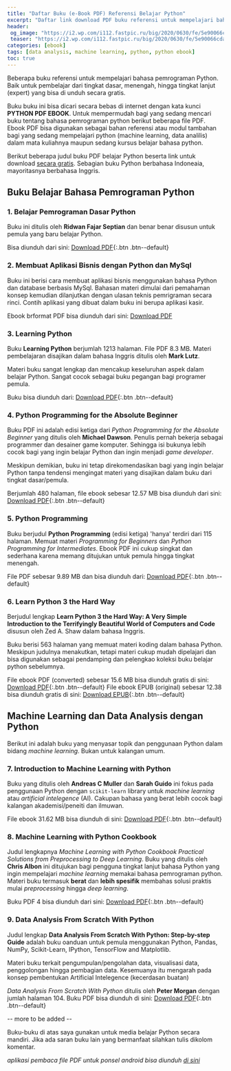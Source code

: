 ```yaml
---
title: "Daftar Buku (e-Book PDF) Referensi Belajar Python"
excerpt: "Daftar link download PDF buku referensi untuk mempelajari bahasa pemrograman Python dari tingkat dasar, menengah, hingga tingkat lanjut (expert) gratis"
header:
 og_image: "https://i2.wp.com/i112.fastpic.ru/big/2020/0630/fe/5e90066cda148d7cf9d4033db05301fe.jpg?ssl=1"
 teaser: "https://i2.wp.com/i112.fastpic.ru/big/2020/0630/fe/5e90066cda148d7cf9d4033db05301fe.jpg?resize=460,250"
categories: [ebook]
tags: [data analysis, machine learning, python, python ebook]
toc: true
---
```

Beberapa buku referensi untuk mempelajari bahasa pemrograman Python. Baik untuk pembelajar dari tingkat dasar, menengah, hingga tingkat lanjut (expert) yang bisa di unduh secara gratis.

Buku buku ini bisa dicari secara bebas di internet dengan kata kunci **PYTHON PDF EBOOK**. Untuk mempermudah bagi yang sedang mencari buku tentang bahasa pemrograman python berikut beberapa file PDF.
Ebook PDF bisa digunakan sebagai bahan referensi atau modul tambahan bagi yang sedang mempelajari python (machine learning, data analilis) dalam mata kuliahnya maupun sedang kursus belajar bahasa python.

Berikut beberapa judul buku PDF belajar Python beserta link untuk download [secara gratis](#note). Sebagian buku Python berbahasa Indoneaia, mayoritasnya berbahasa Inggris.

## Buku Belajar Bahasa Pemrograman Python

### 1. Belajar Pemrograman Dasar Python

Buku ini ditulis oleh **Ridwan Fajar Septian** dan benar benar disusun untuk pemula yang baru belajar Python.

Bisa diunduh dari sini: [Download PDF](/mega.nz/file/ep5AlTqb#InIeUOsvFJ85w1pjKlFOEdfegnuV_Qcj_CNHCYfY-Ok){:.btn .btn--default}

### 2. Membuat Aplikasi Bisnis dengan Python dan MySql

Buku ini berisi cara membuat aplikasi bisnis menggunakan bahasa Python dan database berbasis MySql. Bahasan materi dimulai dari pemahaman konsep kemudian dilanjutkan dengan ulasan teknis pemrigraman secara rinci. Contih aplikasi yang dibuat dalam buku ini berupa aplikasi kasir.

Ebook brformat PDF bisa diunduh dari sini: [Download PDF](/mega.nz/?key=Chhy3bKR&file=PElFErCc6KDXmrKHgSWjOEWa0JVX4I8BWDiNig_GeLE)

### 3. Learning Python

Buku **Learning Python** berjumlah 1213 halaman. File PDF 8.3 MB. Materi pembelajaran disajikan dalam bahasa Inggris ditulis oleh **Mark Lutz**. 

Materi buku sangat lengkap dan mencakup keseluruhan aspek dalam belajar Python. Sangat cocok sebagai buku pegangan bagi programer pemula.

Buku bisa diunduh dari: [Download PDF](/mega.nz/?key=6ooUDayS&file=n20NoxpLDv4i0OJ-487w-jeLznv5zk8znK-Tyc3aXOE){:.btn .btn--default}

### 4. Python Programming for the Absolute Beginner

Buku PDF ini adalah edisi ketiga dari *Python Programming for the Absolute Beginner* yang ditulis oleh **Michael Dawson**.
Penulis pernah bekerja sebagai programmer dan desainer game komputer. Sehingga isi bukunya lebih cocok bagi yang ingin belajar Python dan ingin menjadi _game developer_.

Meskipun demikian, buku ini tetap direkomendasikan bagi yang ingin belajar Python tanpa tendensi mengingat materi yang disajikan dalam buku dari tingkat dasar/pemula.

Berjumlah 480 halaman, file ebook sebesar 12.57 MB bisa diunduh dari sini: [Download PDF](/mega.nz/?key=OxhG1SyQ&file=JdUS65Oohfr_J8V9B_L0k0nPZyyPcW6PklQWNGiKZXE){:.btn .btn--default}

### 5. Python Programming

Buku berjudul **Python Programming** (edisi ketiga) 'hanya' terdiri dari 115 halaman. Memuat materi _Programming for Beginners_ dan _Python Programming for Intermediates_. 
Ebook PDF ini cukup singkat dan sederhana karena memang ditujukan untuk pemula hingga tingkat menengah. 

File PDF sebesar 9.89 MB dan bisa diunduh dari: [Download PDF](/mega.nz/?key=30o2nK7D&file=MUmBnMGGlJcMzkuQebLpTcFYYyUkPDuX-3zNG_1pLpk){:.btn .btn--default}

### 6. Learn Python 3 the Hard Way

Berjudul lengkap **Learn Python 3 the Hard Way: A Very Simple Introduction to the Terrifyingly Beautiful World of Computers and Code** disusun oleh Zed A. Shaw dalam bahasa Inggris.

Buku berisi 563 halaman yang memuat materi koding dalam bahasa Python. Meskipun judulnya menakutkan, tetapi materi cukup mudah dipelajari dan bisa digunakan sebagai pendamping dan pelengkao koleksi buku belajar python sebelumnya.

File ebook PDF (converted) sebesar 15.6 MB bisa diunduh gratis di sini: [Download PDF](/mega.nz/?key=K8pTGAJJ&file=Gq9TvHrUibqRp8NdtvnWEWB-iAvpk7-cvgIFFoQqOK4){:.btn .btn--default}
File ebook EPUB (original) sebesar 12.38 bisa diunduh gratis di sini: [Download EPUB](/mega.nz/?key=KhhxVSIY&file=4Z3tKYH3_JOWTKgFrs4SXMs6L8U6U1bkWahOzaYzgug){:.btn .btn--default}

## Machine Learning dan Data Analysis dengan Python

Berikut ini adalah buku yang menyasar topik dan penggunaan Python dalam bidang _machine learning_. Bukan untuk kalangan umum.

### 7. Introduction to Machine Learning with Python

Buku yang ditulis oleh **Andreas C Muller** dan **Sarah Guido** ini fokus pada penggunaan Python dengan `scikit-learn` library untuk _machine learning_ atau _artificial intelegence_ (AI).
Cakupan bahasa yang berat lebih cocok bagi kalangan akademisi/peneiti dan ilmuwan.

File ebook 31.62 MB bisa diunduh di sini: [Download PDF](/mega.nz/file/Th4hmK6R#20MG3Q3gOodpGzovmCNXL4zeLXZ-gRsPrNUnHsgbceA){:.btn .btn--default}

### 8. Machine Learning with Python Cookbook

Judul lengkapnya _Machine Learning with Python Cookbook Practical Solutions from Preprocessing to Deep Learning_. Buku yang ditulis oleh **Chris Albon** ini ditujukan bagi pengguna tingkat lanjut bahasa Python yang ingin mempelajari _machine learning_ memakai bahasa pemrograman python. Materi buku termasuk **berat** dan **lebih spesifik** membahas solusi praktis mulai _preprocessing_ hingga _deep learning_.  

Buku PDF 4 bisa diunduh dari sini: [Download PDF](/mega.nz/?key=jsxGjLoS&file=lZ2VqqtOA041VDm8BssIHZ5vFx76ONA0vJ5GnXGBy-s){:.btn .btn--default}

### 9. Data Analysis From Scratch With Python

Judul lengkap **Data Analysis From Scratch With Python: Step-by-step Guide** adalah buku oanduan untuk pemula menggunakan Python, Pandas, NumPy, Scikit-Learn, IPython, TensorFlow and Matplotlib.

Materi buku terkait pengumpulan/pengolahan data, visualisasi data, penggolongan hingga pembagian data. Kesemuanya itu mengarah pada konsep pembentukan Artificial Intelegence (kecerdasan buatan)

*Data Analysis From Scratch With Python* ditulis oleh **Peter Morgan** dengan jumlah halaman 104. Buku PDF bisa diunduh di sini: [Download PDF](/mega.nz/?key=O4pmATQD&file=CcYqS7RRMaV0HlDe8r0ZvrZ6kWCuaiGUnnw66gldL6Q){:.btn .btn--default}

-- more to be added --

Buku-buku di atas saya gunakan untuk media belajar Python secara mandiri. Jika ada saran buku lain yang bermanfaat silahkan tulis dikolom komentar.

_aplikasi pembaca file PDF untuk ponsel android bisa diunduh [di sini](/aplikasi/adobe-acrobat-reader-for-android)_
